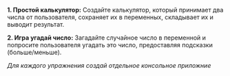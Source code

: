 **1. Простой калькулятор:**
Создайте калькулятор, который принимает два числа от пользователя, сохраняет их в переменных, складывает их и выводит результат.

**2. Игра угадай число:**
Загадайте случайное число в переменной и попросите пользователя угадать это число, предоставляя подсказки (больше/меньше).   

*Для каждого упражнения создай отдельное консольное приложние*